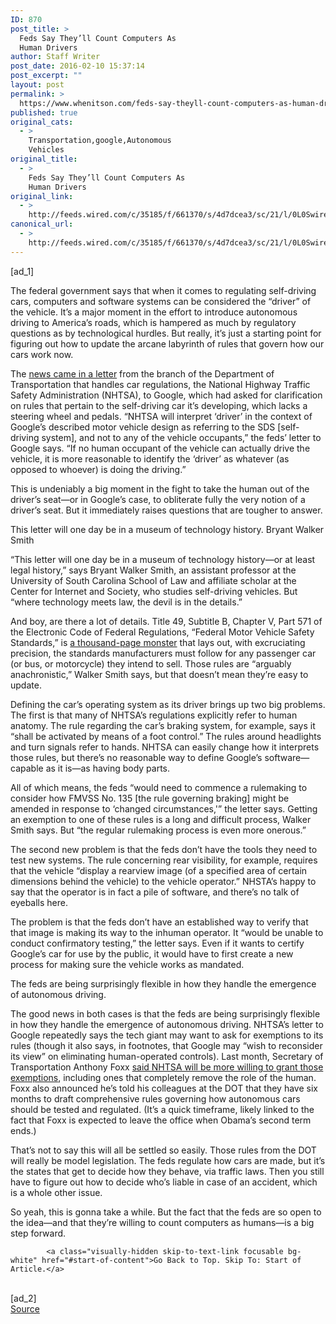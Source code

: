 ```yaml
---
ID: 870
post_title: >
  Feds Say They’ll Count Computers As
  Human Drivers
author: Staff Writer
post_date: 2016-02-10 15:37:14
post_excerpt: ""
layout: post
permalink: >
  https://www.whenitson.com/feds-say-theyll-count-computers-as-human-drivers/
published: true
original_cats:
  - >
    Transportation,google,Autonomous
    Vehicles
original_title:
  - >
    Feds Say They’ll Count Computers As
    Human Drivers
original_link:
  - >
    http://feeds.wired.com/c/35185/f/661370/s/4d7dcea3/sc/21/l/0L0Swired0N0C20A160C0A20Cfeds0Esay0Etheyll0Ecount0Ecomputers0Eas0Ehuman0Edrivers0C/story01.htm
canonical_url:
  - >
    http://feeds.wired.com/c/35185/f/661370/s/4d7dcea3/sc/21/l/0L0Swired0N0C20A160C0A20Cfeds0Esay0Etheyll0Ecount0Ecomputers0Eas0Ehuman0Edrivers0C/story01.htm
---
```

 [ad_1]
<br><div id=""><p>The federal government says that when it comes to regulating self-driving cars, computers and software systems can be considered the “driver” of the vehicle. It’s a major moment in the effort to introduce autonomous driving to America’s roads, which is hampered as much by regulatory questions as by technological hurdles. But really, it’s just a starting point for figuring out how to update the arcane labyrinth of rules that govern how our cars work now. </p>
<p>The <a href="http://isearch.nhtsa.gov/files/Google%20--%20compiled%20response%20to%2012%20Nov%20%2015%20interp%20request%20--%204%20Feb%2016%20final.htm#_ftnref3">news came in a letter</a> from the branch of the Department of Transportation that handles car regulations, the National Highway Traffic Safety Administration (NHTSA), to Google, which had asked for clarification on rules that pertain to the self-driving car it’s developing, which lacks a steering wheel and pedals. “NHTSA will interpret ‘driver’ in the context of Google’s described motor vehicle design as referring to the SDS [self-driving system], and not to any of the vehicle occupants,” the feds’ letter to Google says. “If no human occupant of the vehicle can actually drive the vehicle, it is more reasonable to identify the ‘driver’ as whatever (as opposed to whoever) is doing the driving.”</p>
<p>This is undeniably a big moment in the fight to take the human out of the driver’s seat—or in Google’s case, to obliterate fully the very notion of a driver’s seat. But it immediately raises questions that are tougher to answer.  </p>
<p data-js="fader" class="pullquote carve fader">
	This letter will one day be in a museum of technology history.	<span class="attribution">Bryant Walker Smith</span>
</p>

<p>“This letter will one day be in a museum of technology history—or at least legal history,” says Bryant Walker Smith, an assistant professor at the University of South Carolina School of Law and affiliate scholar at the Center for Internet and Society, who studies self-driving vehicles. But “where technology meets law, the devil is in the details.” </p>
<p>And boy, are there a lot of details. Title 49, Subtitle B, Chapter V, Part 571 of the Electronic Code of Federal Regulations, “Federal Motor Vehicle Safety Standards,” is <a href="http://www.wired.com/2015/09/apple-better-ready-mad-world-car-regulations/">a thousand-page monster</a> that lays out, with excruciating precision, the standards manufacturers must follow for any passenger car (or bus, or motorcycle) they intend to sell. Those rules are “arguably anachronistic,” Walker Smith says, but that doesn’t mean they’re easy to update. </p>
<p>Defining the car’s operating system as its driver brings up two big problems. The first is that many of NHTSA’s regulations explicitly refer to human anatomy. The rule regarding the car’s braking system, for example, says it “shall be activated by means of a foot control.” The rules around headlights and turn signals refer to hands. NHTSA can easily change how it interprets those rules, but there’s no reasonable way to define Google’s software—capable as it is—as having body parts. </p>
<p>All of which means, the feds “would need to commence a rulemaking to consider how FMVSS No. 135 [the rule governing braking] might be amended in response to ‘changed circumstances,'” the letter says. Getting an exemption to one of these rules is a long and difficult process, Walker Smith says. But “the regular rulemaking process is even more onerous.”</p>
<p>The second new problem is that the feds don’t have the tools they need to test new systems. The rule concerning rear visibility, for example, requires that the vehicle “display a rearview image (of a specified area of certain dimensions behind the vehicle) to the vehicle operator.” NHSTA’s happy to say that the operator is in fact a pile of software, and there’s no talk of eyeballs here. </p>
<p>The problem is that the feds don’t have an established way to verify that that image is making its way to the inhuman operator. It “would be unable to conduct confirmatory testing,” the letter says. Even if it wants to certify Google’s car for use by the public, it would have to first create a new process for making sure the vehicle works as mandated. </p>
<p data-js="fader" class="pullquote carve fader">
	The feds are being surprisingly flexible in how they handle the emergence of autonomous driving.	<span class="attribution"/>
</p>

<p>The good news in both cases is that the feds are being surprisingly flexible in how they handle the emergence of autonomous driving. NHTSA’s letter to Google repeatedly says the tech giant may want to ask for exemptions to its rules (though it also says, in footnotes, that Google may “wish to reconsider its view” on eliminating human-operated controls). Last month, Secretary of Transportation Anthony Foxx <a href="http://www.wired.com/2016/01/the-feds-want-rules-for-self-driving-cars-in-the-next-6-months/">said NHTSA will be more willing to grant those exemptions</a>, including ones that completely remove the role of the human. Foxx also announced he’s told his colleagues at the DOT that they have six months to draft comprehensive rules governing how autonomous cars should be tested and regulated. (It’s a quick timeframe, likely linked to the fact that Foxx is expected to leave the office when Obama’s second term ends.)</p>
<p>That’s not to say this will all be settled so easily. Those rules from the DOT will really be model legislation. The feds regulate how cars are made, but it’s the states that get to decide how they behave, via traffic laws. Then you still have to figure out how to decide who’s liable in case of an accident, which is a whole other issue. </p>
<p>So yeah, this is gonna take a while. But the fact that the feds are so open to the idea—and that they’re willing to count computers as humans—is a big step forward. </p>

			<a class="visually-hidden skip-to-text-link focusable bg-white" href="#start-of-content">Go Back to Top. Skip To: Start of Article.</a>

			
</div>
<br>[ad_2]
<br><a href="http://feeds.wired.com/c/35185/f/661370/s/4d7dcea3/sc/21/l/0L0Swired0N0C20A160C0A20Cfeds0Esay0Etheyll0Ecount0Ecomputers0Eas0Ehuman0Edrivers0C/story01.htm">Source </a>